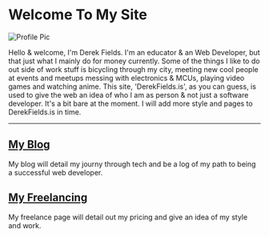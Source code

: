 # Welcome To My Site  
![Profile Pic](@alias_Home/ProtfolioProfilePic.jpg "A head shot of me.")

 Hello & welcome, I'm Derek Fields.
 I'm an educator & an Web Developer, but that just what I mainly do for money currently. Some of the things I like to do out side of work stuff is bicycling through my city, meeting new cool people at events and meetups messing with electronics & MCUs, playing video games and watching anime. This site, 'DerekFields.is', as you can guess, is used to give the web an idea of who I am as person & not just a software developer. It's a bit bare at the moment. I will add more style and pages to DerekFields.is in time. 

---

## [My Blog](https://derekfields.is/blogging)
My blog will detail my journy through tech and be a log of my path to being a successful web developer.

## [My Freelancing](https://derekfields.is/freelancing)
My freelance page will detail out my pricing and give an idea of my style and work.